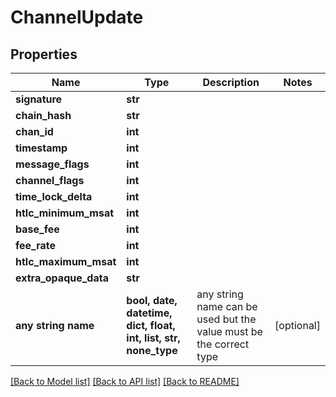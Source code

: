 # ChannelUpdate


## Properties
Name | Type | Description | Notes
------------ | ------------- | ------------- | -------------
**signature** | **str** |  | 
**chain_hash** | **str** |  | 
**chan_id** | **int** |  | 
**timestamp** | **int** |  | 
**message_flags** | **int** |  | 
**channel_flags** | **int** |  | 
**time_lock_delta** | **int** |  | 
**htlc_minimum_msat** | **int** |  | 
**base_fee** | **int** |  | 
**fee_rate** | **int** |  | 
**htlc_maximum_msat** | **int** |  | 
**extra_opaque_data** | **str** |  | 
**any string name** | **bool, date, datetime, dict, float, int, list, str, none_type** | any string name can be used but the value must be the correct type | [optional]

[[Back to Model list]](../README.md#documentation-for-models) [[Back to API list]](../README.md#documentation-for-api-endpoints) [[Back to README]](../README.md)


